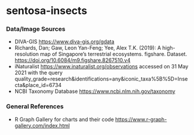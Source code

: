 # sentosa-insects

### Data/Image Sources

- DIVA-GIS https://www.diva-gis.org/gdata
- Richards, Dan; Gaw, Leon Yan-Feng; Yee, Alex T.K. (2019): A high-resolution map of Singapore’s terrestrial ecosystems. figshare. Dataset. https://doi.org/10.6084/m9.figshare.8267510.v4 
- iNaturalist https://www.inaturalist.org/observations accessed on 31 May 2021 with the query quality_grade=research&identifications=any&iconic_taxa%5B%5D=Insecta&place_id=6734
- NCBI Taxonomy Database https://www.ncbi.nlm.nih.gov/taxonomy

### General References
- R Graph Gallery for charts and their code https://www.r-graph-gallery.com/index.html

